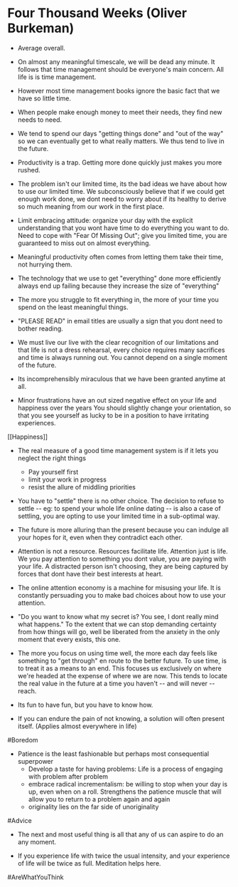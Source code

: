 # Four Thousand Weeks (Oliver Burkeman)

- Average overall.

- On almost any meaningful timescale, we will be dead any minute.
  It follows that time management should be everyone's main concern.
  All life is is time management.

- However most time management books ignore the basic fact that we have so little time.

- When people make enough money to meet their needs, they find new needs to need.

- We tend to spend our days "getting things done" and "out of the way" so we can eventually get to what really matters.
  We thus tend to live in the future.

- Productivity is a trap. Getting more done quickly just makes you more rushed.

- The problem isn't our limited time, its the bad ideas we have about how to use our limited time.
  We subconsciously believe that if we could get enough work done, we dont need to worry about if its healthy to derive so much meaning from our work in the first place.

- Limit embracing attitude: organize your day with the explicit understanding that you wont have time to do everything you want to do.
  Need to cope with "Fear Of Missing Out"; give you limited time, you are guaranteed to miss out on almost everything.

- Meaningful productivity often comes from letting them take their time, not hurrying them.

- The technology that we use to get "everything" done more efficiently always end up failing because they increase the size of "everything"

- The more you struggle to fit everything in, the more of your time you spend on the least meaningful things.

- "PLEASE READ" in email titles are usually a sign that you dont need to bother reading.

- We must live our live with the clear recognition of our limitations and that life is not a dress rehearsal, every choice requires many sacrifices and time is always running out.
  You cannot depend on a single moment of the future.

- Its incomprehensibly miraculous that we have been granted anytime at all.

- Minor frustrations have an out sized negative effect on your life and happiness over the years
  You should slightly change your orientation, so that you see yourself as lucky to be in a position to have irritating experiences.

[[Happiness]]

- The real measure of a good time management system is if it lets you neglect the right things
  - Pay yourself first
  - limit your work in progress
  - resist the allure of middling priorities


- You have to "settle" there is no other choice. The decision to refuse to settle -- eg: to spend your whole life online dating -- is also a case of settling, you are opting to use your limited time in a sub-optimal way.

- The future is more alluring than the present because you can indulge all your hopes for it, even when they contradict each other.

- Attention is not a resource.  Resources facilitate life. Attention just is life. We you pay attention to something you dont value, you are paying with your life.
  A distracted person isn't choosing, they are being captured by forces that dont have their best interests at heart.

- The online attention economy is a machine for misusing your life. It is constantly persuading you to make bad choices about how to use your attention.

- "Do you want to know what my secret is? You see, I dont really mind what happens." To the extent that we can stop demanding certainty from how things will go, well be liberated from the anxiety in the only moment that every exists, this one.
  
- The more you focus on using time well, the more each day feels like something to "get through" en route to the better future. To use time, is to treat it as a means to an end. This focuses us exclusively on where we're headed at the expense of where we are now. This tends to locate the real value in the future at a time you haven't -- and will never -- reach.

- Its fun to have fun, but you have to know how.

- If you can endure the pain of not knowing, a solution will often present itself. (Applies almost everywhere in life)

#Boredom

- Patience is the least fashionable but perhaps most consequential superpower
  - Develop a taste for having problems: Life is a process of engaging with problem after problem
  - embrace radical incrementalism: be willing to stop when your day is up, even when on a roll. Strengthens the patience muscle that will allow you to return to a problem again and again
  - originality lies on the far side of unoriginality

#Advice 

- The next and most useful thing is all that any of us can aspire to do an any moment.

- If you experience life with twice the usual intensity, and your experience of life will be twice as full. Meditation helps here.

#AreWhatYouThink